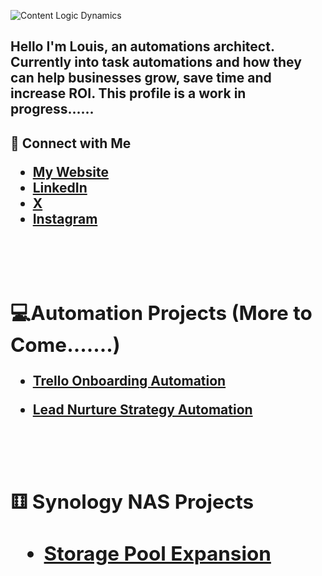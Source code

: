 
![Content Logic Dynamics](https://github.com/user-attachments/assets/2eaee7ff-3704-4311-b019-53acb73794a5)

<h2>Hello I'm Louis, an automations architect. Currently into task automations and how they can help businesses grow, save time and increase ROI. This profile is a work in progress......</h2>

<h2>🤳 Connect with Me 

 -  <b>[My Website](https://contentlogicdynamics.com/) 
 -  <b>[LinkedIn](https://www.linkedin.com/in/louisperez1978/)
 -  <b>[X](https://x.com/presicion24)
 -  <b>[Instagram](https://www.instagram.com/presicion26/)
 <br />
 <br />


<h2>💻Automation Projects (More to Come.......)</h2>

- [Trello Onboarding Automation](https://github.com/presicion25/trello-onboarding-automation/tree/main)

- [Lead Nurture Strategy Automation](https://github.com/presicion25/lead-nurture-automation)

 <br />
 <br />

<h2>&#9861; Synology NAS Projects<h2/>
  
- [Storage Pool Expansion](https://github.com/presicion25/Synology-Storage-Pool-Drive-Addition)
  
  <br />
  <br />
  
